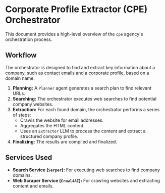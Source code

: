 # Corporate Profile Extractor (CPE) Orchestrator

This document provides a high-level overview of the `cpe` agency's orchestration process.

## Workflow

The orchestrator is designed to find and extract key information about a company, such as contact emails and a corporate profile, based on a domain name.

1.  **Planning:** A `Planner` agent generates a search plan to find relevant URLs.
2.  **Searching:** The orchestrator executes web searches to find potential company websites.
3.  **Extraction:** For each found domain, the orchestrator performs a series of steps:
    *   Crawls the website for email addresses.
    *   Aggregates the HTML content.
    *   Uses an `Extractor` LLM to process the content and extract a structured company profile.
4.  **Finalizing:** The results are compiled and finalized.

## Services Used

-   **Search Service (`Serper`):** For executing web searches to find company domains.
-   **Web Scraper Service (`Crawl4AI`):** For crawling websites and extracting content and emails. 